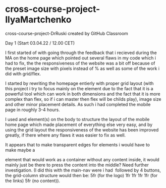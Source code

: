 # cross-course-project-IlyaMartchenko
cross-course-project-DrRuski created by GitHub Classroom

Day 1 (Start 03.04.22 / 12.00 CET)

I first started of with going through the feedback that i recieved during the MA on the home page  which pointed out several flaws in my code which i had to fix, the the responsiveness of the website was a bit off because of the preset image size with pixels instead of % as well as some of the work i did with grid/flex.

I started by rewriting the homepage entierly with proper grid layout (with this project i try to focus mainly on the <grid> element due to the fact that it is a powerful tool which can work in both dimensions and the fact that it is more complex than flex, so if i can master <grid> then flex will be childs play), image size and other minor placement details. As such i had completed the mobile page in roughly 3-4 hours.

I used <gird> and <grid-area> element(s) on the body to structure the layout of the mobile home page which made placement of everything else very easy, and by using the grid layout the responsiveness of the website has been improved greatly, if there where any flaws it was easier to fix as well.

<Grid> It appears that to make transparent edges for elements i would have to make maybe a <div> element that would work as a <grid> container without any content inside, it would mainly just be there to press the content into the middle? Need further investigation. (I did this with the main-nav were i had <img of logo> followed by 4 buttons, the grid-column structure would then be:
5fr (for the logo) 1fr 1fr 1fr 1fr (for the links) 5fr (no content)).